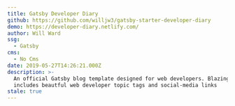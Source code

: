 ```yaml
---
title: Gatsby Developer Diary
github: https://github.com/willjw3/gatsby-starter-developer-diary
demo: https://developer-diary.netlify.com/
author: Will Ward
ssg:
  - Gatsby
cms:
  - No Cms
date: 2019-05-27T14:26:21.000Z
description: >-
  An official Gatsby blog template designed for web developers. Blazing fast, it
  includes beautful web developer topic tags and social-media links
stale: true
---
```

